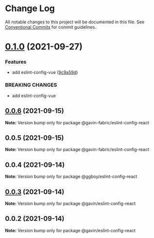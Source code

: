 # Change Log

All notable changes to this project will be documented in this file.
See [Conventional Commits](https://conventionalcommits.org) for commit guidelines.

# [0.1.0](https://github.com/G-G-boy/fabric/compare/@gavin-fabric/eslint-config-react@0.0.6...@gavin-fabric/eslint-config-react@0.1.0) (2021-09-27)


### Features

* add eslint-config-vue ([9c9a59d](https://github.com/G-G-boy/fabric/commit/9c9a59dd12dccdd8b09274f75b4b598ce787c0bb))


### BREAKING CHANGES

* add eslint-config-vue





## [0.0.6](https://github.com/G-G-boy/fabric/compare/@gavin-fabric/eslint-config-react@0.0.5...@gavin-fabric/eslint-config-react@0.0.6) (2021-09-15)

**Note:** Version bump only for package @gavin-fabric/eslint-config-react





## 0.0.5 (2021-09-15)

**Note:** Version bump only for package @gavin-fabric/eslint-config-react





## 0.0.4 (2021-09-14)

**Note:** Version bump only for package @ggboy/eslint-config-react





## [0.0.3](https://github.com/G-G-boy/fabric/compare/@gavin/eslint-config-react@0.0.2...@gavin/eslint-config-react@0.0.3) (2021-09-14)

**Note:** Version bump only for package @gavin/eslint-config-react





## 0.0.2 (2021-09-14)

**Note:** Version bump only for package @gavin/eslint-config-react
